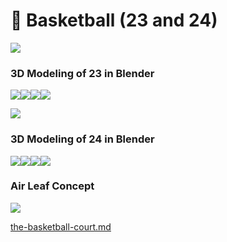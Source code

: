 # 🏀 Basketball (23 and 24)

![](../../../.gitbook/assets/mh6514.png)

### 3D Modeling of 23 in Blender

![](<../../../.gitbook/assets/image (16) (1).png>)![](<../../../.gitbook/assets/image (4).png>)![](<../../../.gitbook/assets/image (12).png>)![](<../../../.gitbook/assets/image (11).png>)



![](../../../.gitbook/assets/mh6291.png)

### 3D Modeling of 24 in Blender

![](<../../../.gitbook/assets/image (20).png>)![](<../../../.gitbook/assets/image (17).png>)![](<../../../.gitbook/assets/image (3).png>)![](<../../../.gitbook/assets/image (22).png>)



### Air Leaf Concept

![](<../../../.gitbook/assets/image (9).png>)



[the-basketball-court.md](../../../ziyou/the-island-map/the-basketball-court.md "mention")
